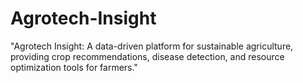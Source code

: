 # Agrotech-Insight
"Agrotech Insight: A data-driven platform for sustainable agriculture, providing crop recommendations, disease detection, and resource optimization tools for farmers."
